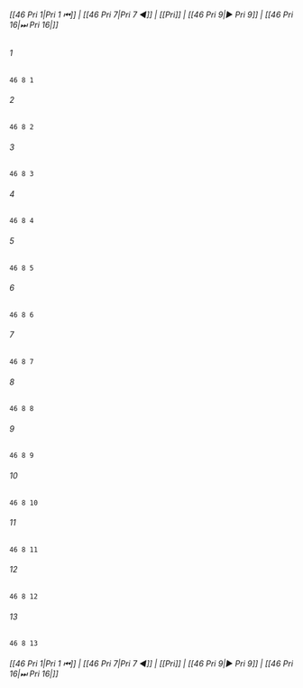
###### [[46 Pri 1|Pri 1 ⏮]] | [[46 Pri 7|Pri 7 ◀]] | [[Pri]] | [[46 Pri 9|▶ Pri 9]] | [[46 Pri 16|⏭ Pri 16|]]

###### 1
``` verse
46 8 1 
```
###### 2
``` verse
46 8 2 
```
###### 3
``` verse
46 8 3 
```
###### 4
``` verse
46 8 4 
```
###### 5
``` verse
46 8 5 
```
###### 6
``` verse
46 8 6 
```
###### 7
``` verse
46 8 7 
```
###### 8
``` verse
46 8 8 
```
###### 9
``` verse
46 8 9 
```
###### 10
``` verse
46 8 10 
```
###### 11
``` verse
46 8 11 
```
###### 12
``` verse
46 8 12 
```
###### 13
``` verse
46 8 13 
```

###### [[46 Pri 1|Pri 1 ⏮]] | [[46 Pri 7|Pri 7 ◀]] | [[Pri]] | [[46 Pri 9|▶ Pri 9]] | [[46 Pri 16|⏭ Pri 16|]]

